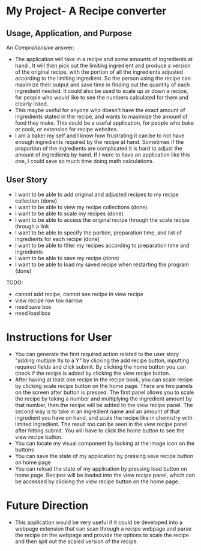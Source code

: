 # My Project- A Recipe converter

## Usage, Application, and Purpose

An *Comprehensive* answer:
- The application will take in a recipe and some amounts of ingredients at hand
. It will then pick out the limiting ingredient and produce a version of the 
original recipe, with the portion of all the ingredients adjusted according
to the limiting ingredient. So the person using the recipe can maximize their output
and save time in finding out the quantity of each ingredient needed. It could also
be used to scale up or down a recipe, for people who would like to see the numbers 
calculated for them and clearly listed.
- This maybe useful for anyone who doesn't have the exact amount of ingredients 
stated in the recipe, and wants to maximize the amount of food they make.
This could be a useful application, for people who bake or cook, or extension 
for recipe websites.
- I am a baker my self and I know how frustrating it can be to not have enough ingredients 
required by the recipe at hand. Sometimes if the proportion of the ingredients are complicated
it is hard to adjust the amount of ingredients by hand. If I were to have an application 
like this one, I could save so much time doing math calculations.

## User Story
- I want to be able to add original and adjusted recipes to my recipe collection (done)
- I want to be able to view my recipe collections (done)
- I want to be able to scale my recipes (done)
- I want to be able to access the original recipe through the scale recipe through a link
- I want to be able to specify the portion, preparation time, and list of ingredients for each recipe (done)
- I want to be able to filter my recipes according to preparation time and ingredients
- I want to be able to save my recipe (done)
- I want to be able to load my saved recipe when restarting the program (done)

TODO:
- cannot add recipe, cannot see recipe in view recipe
- view recipe row too narrow
- need save box
- need load box

# Instructions for User

- You can generate the first required action related to the user story "adding multiple Xs to a Y" by clicking the 
add recipe button, inputting required fields and click submit. By clicking the home button you can check if 
the recipe is added by clicking the view recipe button.
- After having at least one recipe in the recipe book, you can scale recipe by clicking scale recipe button on the home 
page. There are two panels on the screen after button is pressed. The first panel allows you to scale the recipe by 
taking a number and multiplying the ingredient amount by that number, then the recipe will be added to the view recipe 
panel. The second way is to take in an ingredient name and an amount of that ingredient you have on hand, and scale the
recipe like in chemistry with limited ingredient. The result too can be seen in the view recipe panel after hitting 
submit. You will have to click the home button to see the view recipe button.
- You can locate my visual component by looking at the image icon on the buttons
- You can save the state of my application by pressing save recipe button on home page
- You can reload the state of my application by pressing load button on home page. Recipes will be loaded into the view
recipe panel, which can be accessed by clicking the view recipe button on the home page.

# Future Direction
- This application would be very useful if it could be developed into a webpage extension that can scan through a recipe webpage
  and parse the recipe on the webpage and provide the options to scale the recipe and then spit out the scaled version of the recipe.
  
